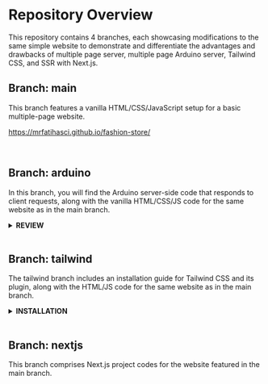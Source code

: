 # Repository Overview

This repository contains 4 branches, each showcasing modifications to the same simple website to demonstrate and differentiate the advantages and drawbacks of multiple page server, multiple page Arduino server, Tailwind CSS, and SSR with Next.js.

## Branch: main

This branch features a vanilla HTML/CSS/JavaScript setup for a basic multiple-page website.

https://mrfatihasci.github.io/fashion-store/

<br>

## Branch: arduino

In this branch, you will find the Arduino server-side code that responds to client requests, along with the vanilla HTML/CSS/JS code for the same website as in the main branch.

<details>
  <summary> <strong>REVIEW</strong> </summary>

#### Cons:

While Arduino serves as a reliable platform, there are certain limitations to be aware of:

    -   Single-thread CPU: affects concurrent processing of multiple requests.

    -   Synchronous SPI Bus Communication: Communication between Arduino and the Ethernet shield relies on synchronous SPI, impacting communication speed.

    -   Embedded SD Card Speed

    -   No TLP Support for HTTPS:

    -   No Node.js Server: The absence of a Node.js server restricts serving only multiple pages.

#### Pros:

    -   IO Pins with Analog and PWM Capabilities: ideal for smart home projects,

    -   Learning Web Development: it is great for learning web development, since it requires you to write your own back-end code from scratch(or template)

</details>
<br>

## Branch: tailwind

The tailwind branch includes an installation guide for Tailwind CSS and its plugin, along with the HTML/JS code for the same website as in the main branch.

  <details>
  <summary> <strong> INSTALLATION</strong> </summary>

#### Installation of Tailwind + Prettier

if you have an existing project like react angular etc, you can install it as dev-dependency. but building the project from scratch does not require first step
Install Tailwind CSS. Install tailwindcss via npm, and create your tailwind.config.js file.

    npm install -D tailwindcss
    npx tailwindcss init

Configure your template paths. Add the paths to all of your template files in your tailwind.config.js file. In `tailwind.config.js` file add:

    content: ["./src/**/*.{html,js}"]

Add the Tailwind directives to your CSS. Add the @tailwind directives for each of Tailwind’s layers to your main CSS file.

    @tailwind base;   @tailwind components;  @tailwind utilities;

Start the Tailwind CLI build process. Run the CLI tool in terminal to scan your template files for classes and build your CSS.

    npx tailwindcss -i ./src/input.css -o ./public/output.css --watch

Start using Tailwind in your HTML. Add your compiled CSS file to the <head> and start using Tailwind’s utility classes to style your content.

#### PRETTIER INSTALLATION:

npm install --save-dev --save-exact prettier prettier-plugin-tailwindcss
node --eval "fs.writeFileSync('.prettierrc','{}\n')"
add this plugin inside the {} of .prettierrc.json:
"plugins": ["prettier-plugin-tailwindcss"]

create a .prettierignore file to let the Prettier CLI and editors know which files to not format. add 'build' 'coverage' etc in it without
Now, format all files with Prettier:

    "prettier" : "npx prettier --write **/*.html"

    npm run tailwindcss

    npm run prettier

you can add a script for minifying css in package.json if you are lazy like me:
"tailwindcss-optimize": "npx tailwindcss -o build.css --minify"

my additional preference in .prettier.json:
"singleQuote": false,
"htmlWhitespaceSensitivity": "ignore",
"printWidth": 400
setting printWidth to ~100 before any git push is a good idea

#### Installation of only Prettier:

there are 2 ways: one is to install prettier extension in vscode and the other is to install it with npm as we will do now.

- in vscode settings, we also leave prettier-config-path empty instead of .prettierrc or .prettier.json... I assume .prettier.json is like a high level settings of prettier (probably just because it is installed via npm) and mostly used between team members, and better to practice it even in personal projects

  npm init -y

  npm i --save-dev --save-exact prettier

this is to only reformat javascript.js file
npx prettier --write javascript.js

this is to only check javascript.js file without applying any reformat
npx prettier --check javascript.js

</details>

<br>

## Branch: nextjs

This branch comprises Next.js project codes for the website featured in the main branch.
